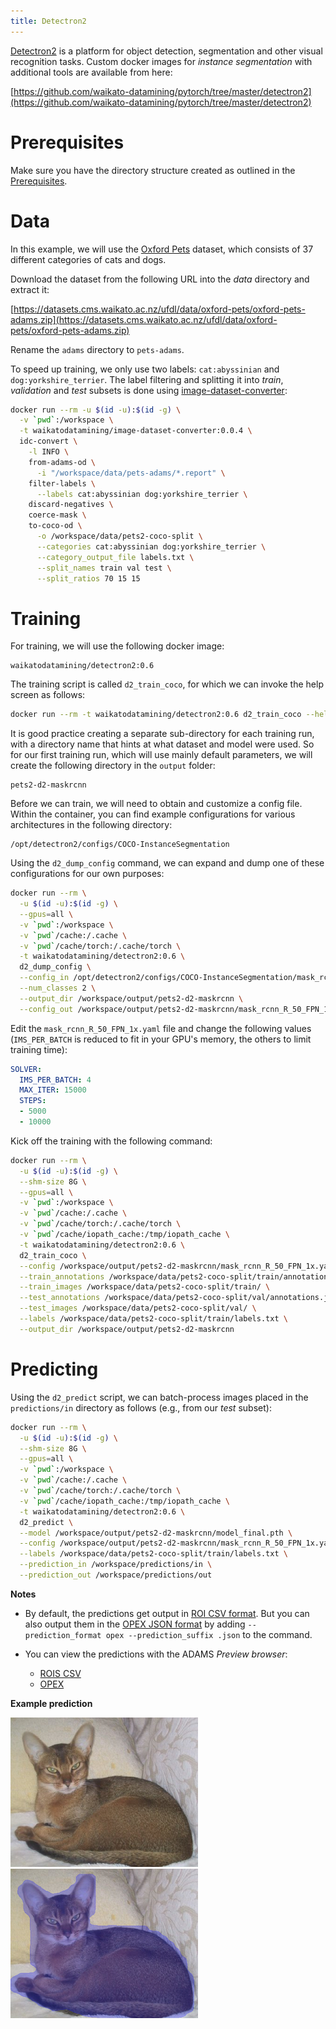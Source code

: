 ```yaml
---
title: Detectron2
---
```


[Detectron2](https://github.com/facebookresearch/detectron2) is a platform for object detection, segmentation and 
other visual recognition tasks. Custom docker images for *instance segmentation* with additional 
tools are available from here:

[https://github.com/waikato-datamining/pytorch/tree/master/detectron2](https://github.com/waikato-datamining/pytorch/tree/master/detectron2)


# Prerequisites
Make sure you have the directory structure created as outlined in the [Prerequisites](../prerequisites.md).


# Data

In this example, we will use the [Oxford Pets](https://datasets.cms.waikato.ac.nz/ufdl/oxford-pets/)
dataset, which consists of 37 different categories of cats and dogs.

Download the dataset from the following URL into the *data* directory and extract it:

[https://datasets.cms.waikato.ac.nz/ufdl/data/oxford-pets/oxford-pets-adams.zip](https://datasets.cms.waikato.ac.nz/ufdl/data/oxford-pets/oxford-pets-adams.zip)

Rename the `adams` directory to `pets-adams`. 

To speed up training, we only use two labels: `cat:abyssinian` and `dog:yorkshire_terrier`.
The label filtering and splitting it into *train*, *validation* and *test* subsets is done 
using [image-dataset-converter](https://github.com/waikato-datamining/image-dataset-converter):

```bash
docker run --rm -u $(id -u):$(id -g) \
  -v `pwd`:/workspace \
  -t waikatodatamining/image-dataset-converter:0.0.4 \
  idc-convert \
    -l INFO \
    from-adams-od \
      -i "/workspace/data/pets-adams/*.report" \
    filter-labels \
      --labels cat:abyssinian dog:yorkshire_terrier \
    discard-negatives \
    coerce-mask \
    to-coco-od \
      -o /workspace/data/pets2-coco-split \
      --categories cat:abyssinian dog:yorkshire_terrier \
      --category_output_file labels.txt \
      --split_names train val test \
      --split_ratios 70 15 15
```



# Training

For training, we will use the following docker image:

```
waikatodatamining/detectron2:0.6
```

The training script is called `d2_train_coco`, for which we can invoke the help screen as follows:

```bash
docker run --rm -t waikatodatamining/detectron2:0.6 d2_train_coco --help 
```

It is good practice creating a separate sub-directory for each training run, with a directory name that hints at
what dataset and model were used. So for our first training run, which will use mainly default parameters, we will 
create the following directory in the `output` folder:

```
pets2-d2-maskrcnn
```

Before we can train, we will need to obtain and customize a config file. Within the container,
you can find example configurations for various architectures in the following directory:

```
/opt/detectron2/configs/COCO-InstanceSegmentation
```

Using the `d2_dump_config` command, we can expand and dump one of these configurations for our
own purposes:

```bash
docker run --rm \
  -u $(id -u):$(id -g) \
  --gpus=all \
  -v `pwd`:/workspace \
  -v `pwd`/cache:/.cache \
  -v `pwd`/cache/torch:/.cache/torch \
  -t waikatodatamining/detectron2:0.6 \
  d2_dump_config \
  --config_in /opt/detectron2/configs/COCO-InstanceSegmentation/mask_rcnn_R_50_FPN_1x.yaml \
  --num_classes 2 \
  --output_dir /workspace/output/pets2-d2-maskrcnn \
  --config_out /workspace/output/pets2-d2-maskrcnn/mask_rcnn_R_50_FPN_1x.yaml
```

Edit the `mask_rcnn_R_50_FPN_1x.yaml` file and change the following values (`IMS_PER_BATCH` is reduced to fit 
in your GPU's memory, the others to limit training time):

```yaml
SOLVER:
  IMS_PER_BATCH: 4
  MAX_ITER: 15000
  STEPS:
  - 5000
  - 10000
```

Kick off the training with the following command:

```bash
docker run --rm \
  -u $(id -u):$(id -g) \
  --shm-size 8G \
  --gpus=all \
  -v `pwd`:/workspace \
  -v `pwd`/cache:/.cache \
  -v `pwd`/cache/torch:/.cache/torch \
  -v `pwd`/cache/iopath_cache:/tmp/iopath_cache \
  -t waikatodatamining/detectron2:0.6 \
  d2_train_coco \
  --config /workspace/output/pets2-d2-maskrcnn/mask_rcnn_R_50_FPN_1x.yaml \
  --train_annotations /workspace/data/pets2-coco-split/train/annotations.json \
  --train_images /workspace/data/pets2-coco-split/train/ \
  --test_annotations /workspace/data/pets2-coco-split/val/annotations.json \
  --test_images /workspace/data/pets2-coco-split/val/ \
  --labels /workspace/data/pets2-coco-split/train/labels.txt \
  --output_dir /workspace/output/pets2-d2-maskrcnn
```


# Predicting

Using the `d2_predict` script, we can batch-process images placed in the `predictions/in` directory
as follows (e.g., from our *test* subset): 

```bash
docker run --rm \
  -u $(id -u):$(id -g) \
  --shm-size 8G \
  --gpus=all \
  -v `pwd`:/workspace \
  -v `pwd`/cache:/.cache \
  -v `pwd`/cache/torch:/.cache/torch \
  -v `pwd`/cache/iopath_cache:/tmp/iopath_cache \
  -t waikatodatamining/detectron2:0.6 \
  d2_predict \
  --model /workspace/output/pets2-d2-maskrcnn/model_final.pth \
  --config /workspace/output/pets2-d2-maskrcnn/mask_rcnn_R_50_FPN_1x.yaml \
  --labels /workspace/data/pets2-coco-split/train/labels.txt \
  --prediction_in /workspace/predictions/in \
  --prediction_out /workspace/predictions/out
```

**Notes**

* By default, the predictions get output in [ROI CSV format](https://github.com/waikato-datamining/image-dataset-converter/blob/main/formats/roicsv.md).
  But you can also output them in the [OPEX JSON format](https://github.com/WaikatoLink2020/objdet-predictions-exchange-format) 
  by adding `--prediction_format opex --prediction_suffix .json` to the command.

* You can view the predictions with the ADAMS *Preview browser*:
  
    * [ROIS CSV](../../previewing_predictions/#objdet_rois)
    * [OPEX](../../previewing_predictions/#objdet_opex)


**Example prediction**

![Screenshot](img/Abyssinian_110.png) ![Screenshot](img/Abyssinian_110-overlay.png)
